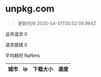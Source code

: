 
  # unpkg.com

  > 更新时间 2025-04-01T00:52:59.964Z
  
  总共请求 0

  请求报错 0

  平均耗时 NaNms

|城市|ip|下载大小|速度|
|-----|----------|---|---|

  